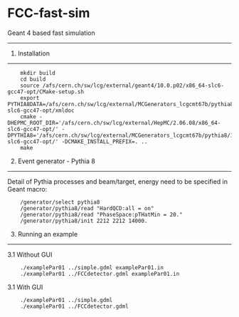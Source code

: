 FCC-fast-sim
============

Geant 4 based fast simulation

____________________________________________________________________

1. Installation
-------------------

        mkdir build
        cd build
        source /afs/cern.ch/sw/lcg/external/geant4/10.0.p02/x86_64-slc6-gcc47-opt/CMake-setup.sh
        export PYTHIA8DATA=/afs/cern.ch/sw/lcg/external/MCGenerators_lcgcmt67b/pythia8/186/x86_64-slc6-gcc47-opt/xmldoc
        cmake -DHEPMC_ROOT_DIR='/afs/cern.ch/sw/lcg/external/HepMC/2.06.08/x86_64-slc6-gcc47-opt/' -DPYTHIA8='/afs/cern.ch/sw/lcg/external/MCGenerators_lcgcmt67b/pythia8/186/x86_64-slc6-gcc47-opt/' -DCMAKE_INSTALL_PREFIX=. ..
        make

2. Event generator - Pythia 8
-------------------

Detail of Pythia processes and beam/target, energy need to be specified in Geant macro:

        /generator/select pythia8
        /generator/pythia8/read "HardQCD:all = on"
        /generator/pythia8/read "PhaseSpace:pTHatMin = 20."
        /generator/pythia8/init 2212 2212 14000.

3. Running an example
-------------------

3.1 Without GUI

        ./examplePar01 ../simple.gdml examplePar01.in
        ./examplePar01 ../FCCdetector.gdml examplePar01.in
        
3.1 With GUI

        ./examplePar01 ../simple.gdml
        ./examplePar01 ../FCCdetector.gdml
